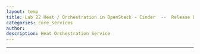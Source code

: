 ```yaml
---
layout: temp
title: Lab 22 Heat / Orchestration in OpenStack - Cinder  --  Release Date, Mar. 1 2017
categories: core_services
author: 
description: Heat Orchestration Service
---
```

* * *
